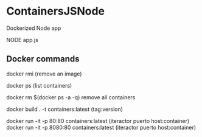 # ContainersJSNode

Dockerized Node app

NODE app.js


## Docker commands

docker rmi (remove an image)
 
docker ps (list containers)

docker rm $(docker ps -a -q) remove all containers

 
docker build . -t containers:latest (tag:version)


docker run -it  -p  80:80 containers:latest   (iteractor puerto host:container)
docker run -it  -p  8080:80 containers:latest   (iteractor puerto host:container)


 
